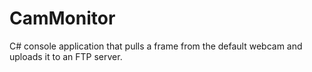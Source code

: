 # CamMonitor
C# console application that pulls a frame from the default webcam and uploads it to an FTP server.
